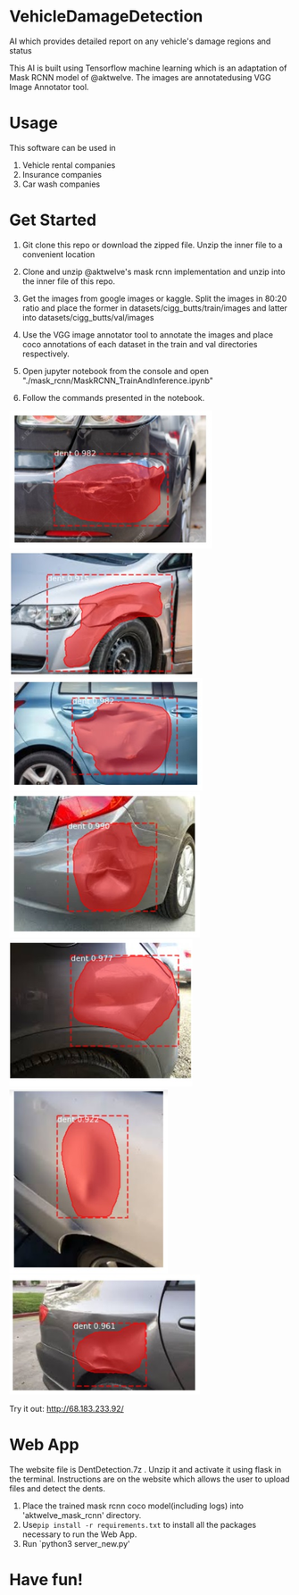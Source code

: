 # VehicleDamageDetection
AI which provides detailed report on any vehicle's damage regions and status


This AI is built using Tensorflow machine learning which is an adaptation of Mask RCNN model of @aktwelve. The images are annotatedusing VGG Image Annotator tool.

# Usage
This software can be used in 
1) Vehicle rental companies
2) Insurance companies
3) Car wash companies

# Get Started

1) Git clone this repo or download the zipped file. Unzip the inner file to a convenient location

2) Clone and unzip @aktwelve's mask rcnn implementation and unzip into the inner file of this repo.

4) Get the images from google images or kaggle. Split the images in 80:20 ratio and place the former in datasets/cigg_butts/train/images and latter into datasets/cigg_butts/val/images

5) Use the VGG image annotator tool to annotate the images and place coco annotations of each dataset in the train and val directories respectively.

6) Open jupyter notebook from the console and open "./mask_rcnn/MaskRCNN_TrainAndInference.ipynb"

7) Follow the commands presented in the notebook.

![Optional Text](1.jpg)
![Optional Text](2.jpg)
![Optional Text](3.jpg)
![Optional Text](5.jpg)
![Optional Text](6.jpg)
![Optional Text](7.jpg)
![Optional Text](8.jpg)

Try it out: http://68.183.233.92/


# Web App 
The website file is DentDetection.7z . Unzip it and activate it using flask in the terminal. Instructions are on the website which allows the user to upload files and detect the dents.
1) Place the trained mask rcnn coco model(including logs) into 'aktwelve_mask_rcnn' directory.
2) Use`pip install -r requirements.txt` to install all the packages necessary to run the Web App.
3) Run `python3 server_new.py' 

# Have fun!
